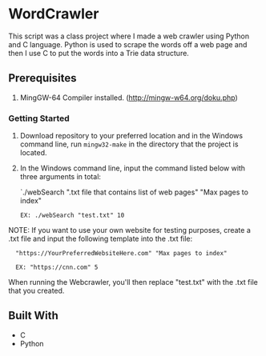 # WordCrawler

This script was a class project where I made a web crawler using Python and C language. Python is used to scrape the words off a web page and then I use C to put the words into a Trie data structure. 

## Prerequisites

1. MingGW-64 Compiler installed. (http://mingw-w64.org/doku.php)

### Getting Started

1. Download repository to your preferred location and in the Windows command line, run ```mingw32-make``` in the directory that the project is located.

2. In the Windows command line, input the command listed below with three arguments in total: 

    `./webSearch ".txt file that contains list of web pages" "Max pages to index"
    
    `EX: ./webSearch "test.txt" 10`
    
    
    
NOTE: If you want to use your own website for testing purposes, create a .txt file and input the following template into the .txt file:

      "https://YourPreferredWebsiteHere.com" "Max pages to index"

      EX: "https://cnn.com" 5

When running the Webcrawler, you'll then replace "test.txt" with the .txt file that you created.

## Built With

* C 
* Python
